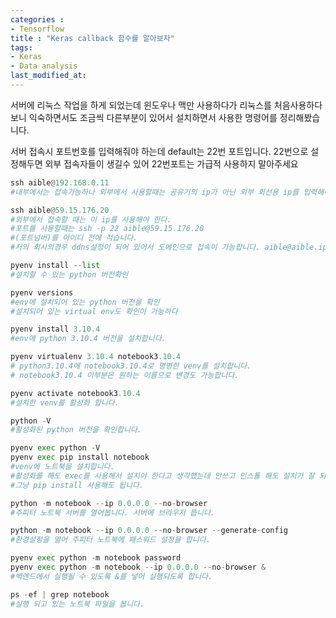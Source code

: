 ```yaml
---
categories : 
- Tensorflow
title : "Keras callback 함수를 알아보자"
tags:
- Keras
- Data analysis
last_modified_at:
---
```



서버에 리눅스 작업을 하게 되었는데 윈도우나 맥만 사용하다가 리눅스를 처음사용하다보니 익숙하면서도 조금씩 다른부분이 있어서 설치하면서 사용한 명령어를 정리해봤습니다.

서버 접속시 포트번호를 입력해줘야 하는데 default는 22번 포트입니다. 
22번으로 설정해두면 외부 접속자들이 생길수 있어 22번포트는 가급적 사용하지 말아주세요


```python
ssh aible@192.168.0.11
#내부에서는 접속가능하나 외부에서 사용할때는 공유기의 ip가 아닌 외부 회선용 ip를 입력해야 한다.

ssh aible@59.15.176.20
#외부에서 접속할 때는 이 ip를 사용해야 한다.
#포트를 사용할때는 ssh -p 22 aible@59.15.176.20
#(포트넘버)를 아이디 전에 적습니다. 
#저의 회사의경우 ddns설정이 되어 있어서 도메인으로 접속이 가능합니다. aible@aible.iptime.org

pyenv install --list
#설치할 수 있는 python 버전확인

pyenv versions
#env에 설치되어 있는 python 버전을 확인
#설치되어 있는 virtual env도 확인이 가능하다 

pyenv install 3.10.4
#env에 python 3.10.4 버전을 설치합니다.

pyenv virtualenv 3.10.4 notebook3.10.4
# python3.10.4에 notebook3.10.4로 명명한 venv를 설치합니다.
# notebook3.10.4 이부분은 원하는 이름으로 변경도 가능합니다.

pyenv activate notebook3.10.4
#설치한 venv를 활성화 합니다.

python -V
#활성화된 python 버전을 확인합니다.

pyenv exec python -V
pyenv exec pip install notebook
#venv에 노트북을 설치합니다.
#활성화를 해도 exec를 사용해서 설치야 한다고 생각했는데 안쓰고 인스톨 해도 설치가 잘 되네요
#그냥 pip install 사용해도 됩니다.

python -m notebook --ip 0.0.0.0 --no-browser
#주피터 노트북 서버를 열어봅니다. 서버에 브라우저 뜹니다.

python -m notebook --ip 0.0.0.0 --no-browser --generate-config
#환경설정을 열어 주피터 노트북에 패스워드 설정을 합니다.

pyenv exec python -m notebook password
pyenv exec python -m notebook --ip 0.0.0.0 --no-browser &
#백엔드에서 실행될 수 있도록 &를 넣어 실행되도록 합니다.

ps -ef | grep notebook
#실행 되고 있는 노트북 파일을 봅니다.

```
